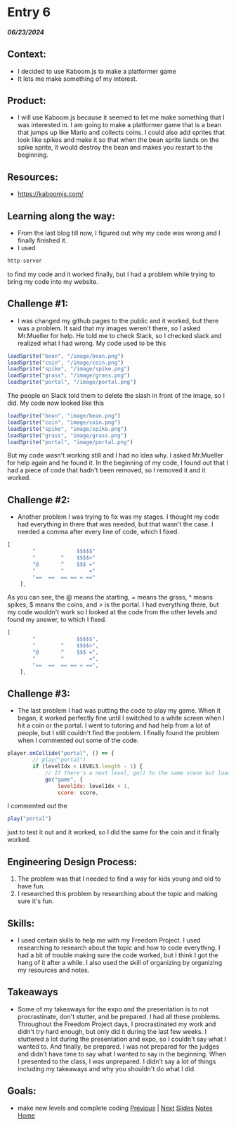 # Entry 6
##### 06/23/2024
## Context:
* I decided to use Kaboom.js to make a platformer game
* It lets me make something of my interest.

## Product:
* I will use Kaboom.js because it seemed to let me make something that I was interested in. I am going to make a platformer game that is a bean that jumps up like Mario and collects coins. I could also add sprites that look like spikes and make it so that when the bean sprite lands on the spike sprite, it would destroy the bean and makes you restart to the beginning.

## Resources:
* https://kaboomjs.com/

## Learning along the way:
* From the last blog till now, I figured out why my code was wrong and I finally finished it.
* I used

```js
http-server
```

to find my code and it worked finally, but I had a problem while trying to bring my code into my website.

## Challenge #1:

* I was changed my github pages to the public and it worked, but there was a problem. It said that my images weren't there, so I asked Mr.Mueller for help. He told me to check Slack, so I checked slack and realized what I had wrong. My code used to be this

```js
loadSprite("bean", "/image/bean.png")
loadSprite("coin", "/image/coin.png")
loadSprite("spike", "/image/spike.png")
loadSprite("grass", "/image/grass.png")
loadSprite("portal", "/image/portal.png")
```

The people on Slack told them to delete the slash in front of the image, so I did. My code now looked like this

```js
loadSprite("bean", "image/bean.png")
loadSprite("coin", "image/coin.png")
loadSprite("spike", "image/spike.png")
loadSprite("grass", "image/grass.png")
loadSprite("portal", "image/portal.png")
```

But my code wasn't working still and I had no idea why. I asked Mr.Mueller for help again and he found it. In the beginning of my code, I found out that I had a piece of code that hadn't been removed, so I removed it and it worked.

## Challenge #2:

* Another problem I was trying to fix was my stages. I thought my code had everything in there that was needed, but that wasn't the case. I needed a comma after every line of code, which I fixed.

```js
[
		"             $$$$$"
		"        ^    $$$$>"
		"@       ^    $$$ ="
		"	     ^        ="
	    "==  ==  == == = =="
	],
```

As you can see, the @ means the starting, = means the grass, ^ means spikes, $ means the coins, and > is the portal. I had everything there,  but my code wouldn't work so I looked at the code from the other levels and found my answer, to which I fixed.

```js
[
		"             $$$$$",
		"        ^    $$$$>",
		"@       ^    $$$ =",
		"	     ^        =",
	    "==  ==  == == = ==",
	],
```

## Challenge #3:

* The last problem I had was putting the code to play my game. When it began, it worked perfectly fine until I switched to a white screen when I hit a coin or the portal. I went to tutoring and had help from a lot of people, but I still couldn't find the problem. I finally found the problem when I commented out some of the code.

```js
player.onCollide("portal", () => {
		// play("portal")
		if (levelIdx < LEVELS.length - 1) {
			// If there's a next level, go() to the same scene but load the next level
			go("game", {
				levelIdx: levelIdx + 1,
				score: score,
```

I commented out the
```js
play("portal")
```
just to test it out and it worked, so I did the same for the coin and it finally worked.
## Engineering Design Process:
1) The problem was that I needed to find a way for kids young and old to have fun.
2) I researched this problem by researching about the topic and making sure it's fun.

## Skills:
* I used certain skills to help me with my Freedom Project. I used researching to research about the topic and how to code everything. I had a bit of trouble making sure the code worked, but I think I got the hang of it after a while. I also used the skill of organizing by organizing my resources and notes.

## Takeaways
* Some of my takeaways for the expo and the presentation is to not procrastinate, don't stutter, and be prepared. I had all these problems. Throughout the Freedom Project days, I procrastinated my work and didn't try hard enough, but only did it during the last few weeks. I stuttered a lot during the presentation and expo, so I couldn't say what I wanted to. And finally, be prepared. I was not prepared for the judges and didn't have time to say what I wanted to say in the beginning. When I presented to the class, I was unprepared. I didn't say a lot of things including my takeaways and why you shouldn't do what I did.

## Goals:
* make new levels and complete coding
[Previous](entry05.md) | [Next](entry07.md)
[Slides](https://docs.google.com/presentation/d/1G3ZjP4-jbG2ulBKD0-Ql9yIFd0axMveVQnPDoENi8Eo/edit#slide=id.g2ddde1c7396_0_12)
[Notes](https://docs.google.com/document/d/1IPp2tqAuj6heApVTQ6EOYjrvoBJGnad2UYQERMDC2sw/edit)
[Home](../README.md)